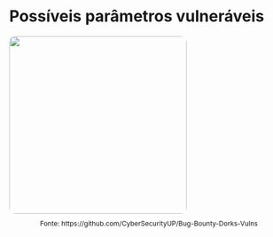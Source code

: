 # Possíveis parâmetros vulneráveis

<div>
<Image src="ssrf-vulnerable-parameters.png" style="border-radius:10px;width:320px" />
</div>

<div style="text-align:center;margin-top:10px;font-size:12px">
<span>Fonte: https://github.com/CyberSecurityUP/Bug-Bounty-Dorks-Vulns</span>
</div>
